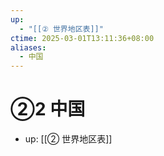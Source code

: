 ```yaml
---
up:
  - "[[② 世界地区表]]"
ctime: 2025-03-01T13:11:36+08:00
aliases:
  - 中国
---
```


# ②2 中国

- up: [[② 世界地区表]]
